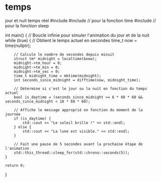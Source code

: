 # temps
jour et nuit temps réel
#include <iostream>
#include <ctime> // pour la fonction time
#include <chrono> // pour la fonction sleep

int main() {
    // Boucle infinie pour simuler l'animation du jour et de la nuit
    while (true) {
        // Obtient le temps actuel en secondes
        time_t now = time(nullptr);

        // Calcule le nombre de secondes depuis minuit
        struct tm* midnight = localtime(&now);
        midnight->tm_hour = 0;
        midnight->tm_min = 0;
        midnight->tm_sec = 0;
        time_t midnight_time = mktime(midnight);
        int seconds_since_midnight = difftime(now, midnight_time);

        // Détermine si c'est le jour ou la nuit en fonction du temps actuel
        bool is_daytime = (seconds_since_midnight >= 6 * 60 * 60 && seconds_since_midnight < 18 * 60 * 60);

        // Affiche le message approprié en fonction du moment de la journée
        if (is_daytime) {
            std::cout << "Le soleil brille !" << std::endl;
        } else {
            std::cout << "La lune est visible." << std::endl;
        }

        // Fait une pause de 5 secondes avant la prochaine étape de l'animation
        std::this_thread::sleep_for(std::chrono::seconds(5));
    }

    return 0;
}

